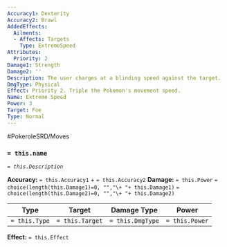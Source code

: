 ```yaml
---
Accuracy1: Dexterity
Accuracy2: Brawl
AddedEffects:
  Ailments:
  - Affects: Targets
    Type: ExtremeSpeed
Attributes:
  Priority: 2
Damage1: Strength
Damage2: ''
Description: The user charges at a blinding speed against the target.
DmgType: Physical
Effect: Priority 2. Triple the Pokemon's movement speed.
Name: Extreme Speed
Power: 3
Target: Foe
Type: Normal
---
```


#PokeroleSRD/Moves

### `= this.name` 
*`= this.Description`*

**Accuracy:** `= this.Accuracy1` + `= this.Accuracy2`
**Damage:** `= this.Power` `= choice(length(this.Damage1)=0, "","\+ "+ this.Damage1)` `= choice(length(this.Damage2)=0, "","\+ "+ this.Damage2)`

| Type          | Target          | Damage Type          | Power          |
| ------------- | --------------- | ---------------- | -------------- |
| `= this.Type` | `= this.Target` | `= this.DmgType` | `= this.Power` | 

**Effect:** `= this.Effect`